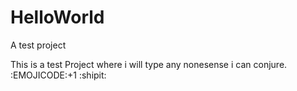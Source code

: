 # HelloWorld
A test project 

This is a test Project where i will type any nonesense i can conjure. 
:EMOJICODE:+1 :shipit:
